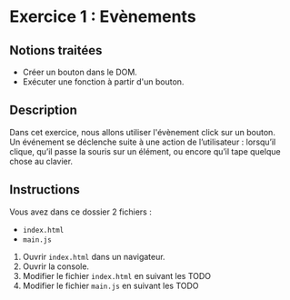 # Exercice 1 : Evènements

## Notions traitées

- Créer un bouton dans le DOM.
- Exécuter une fonction à partir d'un bouton.

## Description

Dans cet exercice, nous allons utiliser l'évènement click sur un bouton.  
Un événement se déclenche suite à une action de l’utilisateur : lorsqu’il clique, qu’il passe la souris sur un élément, ou encore qu’il tape quelque chose au clavier.  

## Instructions

Vous avez dans ce dossier 2 fichiers :
- `index.html`
- `main.js`

1. Ouvrir `index.html` dans un navigateur.
2. Ouvrir la console.
3. Modifier le fichier `index.html` en suivant les TODO
4. Modifier le fichier `main.js` en suivant les TODO